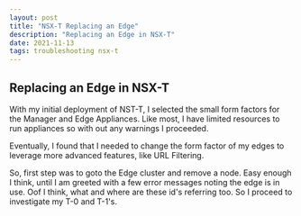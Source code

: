 ```yaml
---
layout: post
title: "NSX-T Replacing an Edge"
description: "Replacing an Edge in NSX-T"
date: 2021-11-13
tags: troubleshooting nsx-t
---
```

## Replacing an Edge in NSX-T

With my initial deployment of NST-T, I selected the small form factors for the Manager and Edge Appliances. Like most, I have limited resources to run appliances so with out any warnings I proceeded.

Eventually, I found that I needed to change the form factor of my edges to leverage more advanced features, like URL Filtering.

So, first step was to goto the Edge cluster and remove a node. Easy enough I think, until I am greeted with a few error messages noting the edge is in use.
Oof I think, what and where are these id's referring too. So I proceed to investigate my T-0 and T-1's.
